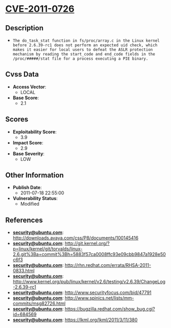 
# [CVE-2011-0726](http://downloads.avaya.com/css/P8/documents/100145416)

## Description

- `The do_task_stat function in fs/proc/array.c in the Linux kernel before 2.6.39-rc1 does not perform an expected uid check, which makes it easier for local users to defeat the ASLR protection mechanism by reading the start_code and end_code fields in the /proc/#####/stat file for a process executing a PIE binary.`

## Cvss Data

- **Access Vector**:
  - LOCAL
- **Base Score**:
  - 2.1

## Scores

- **Exploitability Score**:
  - 3.9
- **Impact Score**:
  - 2.9
- **Base Severity**:
  - LOW

## Other Information

- **Publish Date**:
  - 2011-07-18 22:55:00
- **Vulnerability Status**:
  - Modified

## References

- **security@ubuntu.com**: http://downloads.avaya.com/css/P8/documents/100145416
- **security@ubuntu.com**: http://git.kernel.org/?p=linux/kernel/git/torvalds/linux-2.6.git%3Ba=commit%3Bh=5883f57ca0008ffc93e09cbb9847a1928e50c6f3
- **security@ubuntu.com**: http://rhn.redhat.com/errata/RHSA-2011-0833.html
- **security@ubuntu.com**: http://www.kernel.org/pub/linux/kernel/v2.6/testing/v2.6.39/ChangeLog-2.6.39-rc1
- **security@ubuntu.com**: http://www.securityfocus.com/bid/47791
- **security@ubuntu.com**: http://www.spinics.net/lists/mm-commits/msg82726.html
- **security@ubuntu.com**: https://bugzilla.redhat.com/show_bug.cgi?id=684569
- **security@ubuntu.com**: https://lkml.org/lkml/2011/3/11/380
